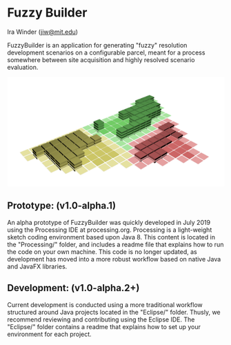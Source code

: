 # Fuzzy Builder
Ira Winder (jiw@mit.edu)

FuzzyBuilder is an application for generating "fuzzy" resolution development scenarios on a configurable parcel, meant for a process somewhere between site acquisition and highly resolved scenario evaluation.

![Fuzzy Builder by Ira Winder](screenshots/massing.png "Fuzzy Builder by Ira Winder")

## Prototype: (v1.0-alpha.1)
An alpha prototype of FuzzyBuilder was quickly developed in July 2019 using the Processing IDE at processing.org. Processing is a light-weight sketch coding environment based upon Java 8. This content is located in the "Processing/" folder, and includes a readme file that explains how to run the code on your own machine. This code is no longer updated, as development has moved into a more robust workflow based on native Java and JavaFX libraries. 

## Development: (v1.0-alpha.2+)
Current development is conducted using a more traditional workflow structured around Java projects located in the "Eclipse/" folder. Thusly, we recommend reviewing and contributing using the Eclipse IDE. The "Eclipse/" folder contains a readme that explains how to set up your environment for each project.
